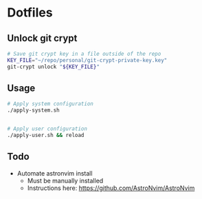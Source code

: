 # Dotfiles

## Unlock git crypt

```bash
# Save git crypt key in a file outside of the repo
KEY_FILE="~/repo/personal/git-crypt-private-key.key"
git-crypt unlock "${KEY_FILE}"
```

## Usage

```bash
# Apply system configuration
./apply-system.sh


# Apply user configuration
./apply-user.sh && reload

```

## Todo

- Automate astronvim install
  - Must be manually installed
  - Instructions here: https://github.com/AstroNvim/AstroNvim
